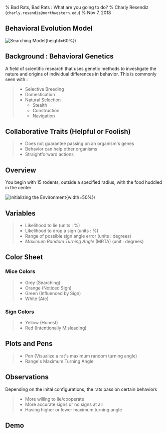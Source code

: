 % Bad Rats, Bad Rats : What are you going to do?
% Charly Resendiz (`charly.resendiz@northwestern.edu`)
% Nov 7, 2018

## Behavioral Evolution Model

![Searching Model](VarietyofThings.png){height=60%}\

## Background : Behavioral Genetics

A field of scientific research that uses genetic methods to investigate the nature and origins of individual differences in behavior. This is commonly seen with :

> - Selective Breeding
> - Domestication
> - Natural Selection
>   - Stealth
>   - Construction
>   - Navigation

## Collaborative Traits (Helpful or Foolish)

> - Does not guarantee passing on an organism's genes
> - Behavior can help other organisms
> - Straightforward actions

## Overview

You begin with 15 rodents, outside a specified radius, with the food huddled in the center

![Initializing the Environment](FoodInTheCenter.png){width=50%}\

## Variables

> - Likelihood to lie (units : %)
> - Likelihood to drop a sign (units : %)
> - Range of possible sign angle error (units : degrees)
> - *Maximum Random Turning Angle* (MRTA) (unit : degrees)

## Color Sheet

### Mice Colors

> - Grey (Searching)
> - Orange (Noticed Sign)
> - Green (Influenced by Sign)
> - White (Ate)

### Sign Colors

> - Yellow (Honest)
> - Red (Intentionally Misleading)

## Plots and Pens

> - Pen (Visualize a rat's maximum random turning angle)
> - Range's Maximum Turning Angle

## Observations

Depending on the inital configurations, the rats pass on certain behaviors

> - More willing to lie/cooperate
> - More accurate signs or no signs at all
> - Having higher or lower maximum turning angle

## Demo

<!--
  ## FAQ

> - Does it represent a phenomenon? No, I figured mice mazes would be interesting
> - How does this simulate behavior genetics? Through passing on the likelihood of
    acting a certain manner
> - Do the plots help with demonstrating the point of generational inheritance?
    I would say yes, because we can track the difference in each generation -->
